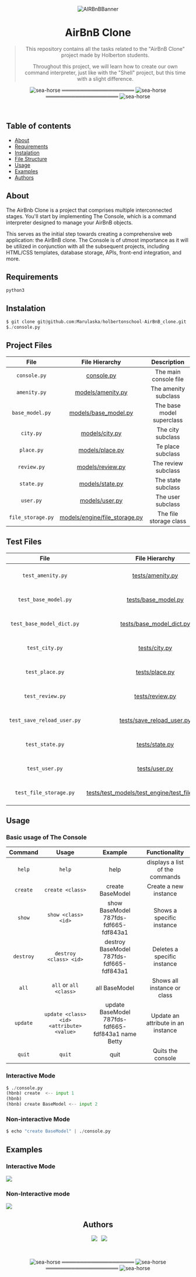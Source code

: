 <div align="center">

![AIRBnBBanner](https://github.com/Marulaska/holbertonschool-AirBnB_clone/assets/124218286/4c0cb688-95e2-4999-897d-40a19d2f5a66)

<h1> AirBnB Clone </h1>

> This repository contains all the tasks related to the "AirBnB Clone" project made by Holberton students.
>
> Throughout this project, we will learn how to create our own command interpreter, just like with the "Shell" project, but this time with a slight difference.

</div>

<div align="center">

![sea-horse](https://user-images.githubusercontent.com/110431271/229328604-b8c19c26-54e9-48d6-946f-91b0337deece.png) ════════════════════ ![sea-horse](https://user-images.githubusercontent.com/110431271/229328604-b8c19c26-54e9-48d6-946f-91b0337deece.png) ════════════════════ ![sea-horse](https://user-images.githubusercontent.com/110431271/229328604-b8c19c26-54e9-48d6-946f-91b0337deece.png)

</div>

<br>

## Table of contents
* [About](#about)
* [Requirements](#requirements)
* [Instalation](#instalation)
* [File Structure](#project-files)
* [Usage](#usage)
* [Examples](#examples)
* [Authors](#authors)

## About
The AirBnb Clone is a project that comprises multiple interconnected stages.
You'll start by implementing The Console, which is a command interpreter designed to manage your AirBnB objects.

This serves as the initial step towards creating a comprehensive web application: the AirBnB clone. The Console is of utmost importance as it will be utilized in conjunction with all the subsequent projects, including HTML/CSS templates, database storage, APIs, front-end integration, and more.

## Requirements
```
python3
```
## Instalation
```python
$ git clone git@github.com:Marulaska/holbertonschool-AirBnB_clone.git
$./console.py
```

## Project Files
| File | File Hierarchy | Description |
| :---: | :---: | :---: |
| `console.py` | [console.py](https://github.com/Marulaska/holbertonschool-AirBnB_clone/blob/main/console.py) | The main console file |
| `amenity.py` | [models/amenity.py](https://github.com/Marulaska/holbertonschool-AirBnB_clone/blob/main/models/amenity.py) | The amenity subclass |
| `base_model.py` | [models/base_model.py](https://github.com/Marulaska/holbertonschool-AirBnB_clone/blob/main/models/base_model.py) | The base model superclass |
| `city.py` | [models/city.py](https://github.com/Marulaska/holbertonschool-AirBnB_clone/blob/main/models/city.py) | The city subclass | 
| `place.py` | [models/place.py](https://github.com/Marulaska/holbertonschool-AirBnB_clone/blob/main/models/place.py) | Te place subclass |
| `review.py` | [models/review.py](https://github.com/mfcrespo/AirBnB_clone/blob/master/models/review.py) | The review subclass |
| `state.py` | [models/state.py](https://github.com/Marulaska/holbertonschool-AirBnB_clone/blob/main/models/state.py) | The state subclass |
| `user.py` | [models/user.py](https://github.com/Marulaska/holbertonschool-AirBnB_clone/blob/main/models/user.py) | The user subclass |
| `file_storage.py` | [models/engine/file_storage.py](https://github.com/Marulaska/holbertonschool-AirBnB_clone/blob/main/models/engine/file_storage.py) | The file storage class |

## Test Files
| File | File Hierarchy | Description |
| :---: | :---: | :---: |
| `test_amenity.py` | [tests/amenity.py](https://github.com/Marulaska/holbertonschool-AirBnB_clone/blob/main/tests/test_models/test_amenity.py) | The unittest module for amenity |
| `test_base_model.py` | [tests/base_model.py](https://github.com/Marulaska/holbertonschool-AirBnB_clone/blob/main/tests/test_models/test_base_model.py) | The unittest module for base model |
| `test_base_model_dict.py` | [tests/base_model_dict.py](https://github.com/Marulaska/holbertonschool-AirBnB_clone/blob/main/tests/test_models/test_base_model_dict.py) | The unitest module for base model|
| `test_city.py` | [tests/city.py](https://github.com/Marulaska/holbertonschool-AirBnB_clone/blob/main/tests/test_models/test_city.py) | The unittest module for city |
| `test_place.py` | [tests/place.py](https://github.com/Marulaska/holbertonschool-AirBnB_clone/blob/main/tests/test_models/test_place.py) | The unittest module for place |
| `test_review.py` | [tests/review.py](https://github.com/Marulaska/holbertonschool-AirBnB_clone/blob/main/tests/test_models/test_review.py) | The unittest module for review |
| `test_save_reload_user.py` | [tests/save_reload_user.py](https://github.com/Marulaska/holbertonschool-AirBnB_clone/blob/main/tests/test_models/test_save_reload_user.py) |The unittest for module user
| `test_state.py` | [tests/state.py](https://github.com/Marulaska/holbertonschool-AirBnB_clone/blob/main/tests/test_models/test_state.py) | The unittest module for state |
| `test_user.py` | [tests/user.py](https://github.com/Marulaska/holbertonschool-AirBnB_clone/blob/main/tests/test_models/test_user.py) | The unittest module for user |
| `test_file_storage.py` | [tests/test_models/test_engine/test_file_storage.py](https://github.com/Marulaska/holbertonschool-AirBnB_clone/blob/main/tests/test_models/test_engine/test_file_storage.py) | The unittest module for file storage |


## Usage
### Basic usage of The Console

| Command | Usage | Example | Functionality |
| :---: | :---: | :---: | :---: |
| `help` | `help` | help | displays a list of the commands |
| `create` | `create <class>` | create BaseModel | Create a new instance |
| `show` | `show <class> <id>` | show BaseModel 787fds-fdf665-fdf843a1 | Shows a specific instance |
| `destroy` | `destroy <class> <id>` | destroy BaseModel 787fds-fdf665-fdf843a1 | Deletes a specific instance |
| `all` | `all` or `all <class>` | all BaseModel | Shows all instance or class |
| `update` | `update <class> <id> <attribute> <value>` | update BaseModel 787fds-fdf665-fdf843a1 name Betty | Update an attribute in an instance |
| `quit` | `quit` | quit | Quits the console |

### Interactive Mode

````python
$ ./console.py
(hbnb) create  <-- input 1
(hbnb) 
(hbnb) create BaseModel <-- input 2
````

### Non-interactive Mode

````python
$ echo "create BaseModel" | ./console.py
````

## Examples

### Interactive Mode

![](https://raw.githubusercontent.com/Marulaska/holbertonschool-AirBnB_clone/main/images/interac%20modef.gif)

### Non-Interactive mode

![](https://raw.githubusercontent.com/Marulaska/holbertonschool-AirBnB_clone/main/images/non-interacf.gif)




<div align="center">

## Authors
  
&ensp;[<img src="https://img.shields.io/badge/Raguerrebere17-%23121011.svg?style=for-the-badge&logo=github&logoColor=white">](https://github.com/Raguerrebere17)
&ensp;[<img src="https://img.shields.io/badge/Marulaska-%23121011.svg?style=for-the-badge&logo=github&logoColor=white">](https://github.com/Marulaska)

<br>

![sea-horse](https://user-images.githubusercontent.com/110431271/229328604-b8c19c26-54e9-48d6-946f-91b0337deece.png) ════════════════════ ![sea-horse](https://user-images.githubusercontent.com/110431271/229328604-b8c19c26-54e9-48d6-946f-91b0337deece.png) ════════════════════ ![sea-horse](https://user-images.githubusercontent.com/110431271/229328604-b8c19c26-54e9-48d6-946f-91b0337deece.png)
